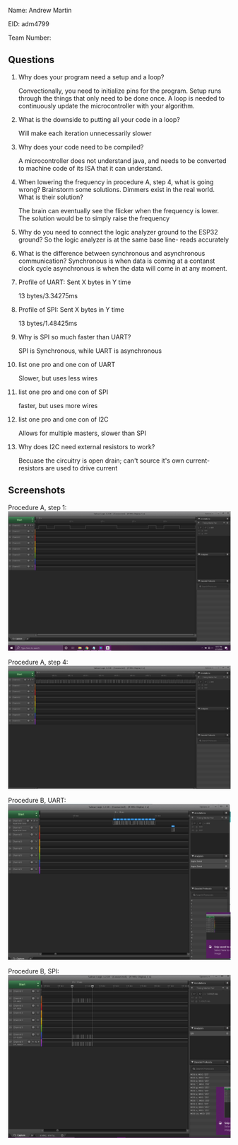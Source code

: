 Name: Andrew Martin

EID: adm4799

Team Number:

## Questions

1. Why does your program need a setup and a loop?

	Convectionally, you need to initialize pins for the program. Setup runs through 
	the things that only need to be done once. A loop is needed to continuously update
	the microcontroller with your algorithm. 

2. What is the downside to putting all your code in a loop?

	Will make each iteration unnecessarily slower

3. Why does your code need to be compiled?

	A microcontroller does not understand java, and needs to be 
	converted to machine code of its ISA that it can understand.

4. When lowering the frequency in procedure A, step 4, what is going wrong? Brainstorm some solutions. Dimmers exist in the real world. What is their solution?

	The brain can eventually see the flicker when the frequency is lower.
	The solution would be to simply raise the frequency 

5. Why do you need to connect the logic analyzer ground to the ESP32 ground?
	So the logic analyzer is at the same base line- reads accurately 

6. What is the difference between synchronous and asynchronous communication?
	Synchronous is when data is coming at a contanst clock cycle
	asynchronous is when the data will come in at any moment.

7. Profile of UART: Sent X bytes in Y time 

    13 bytes/3.34275ms

8. Profile of SPI: Sent X bytes in Y time

    13 bytes/1.48425ms

9. Why is SPI so much faster than UART?

    SPI is Synchronous, while UART is asynchronous

10. list one pro and one con of UART

    Slower, but uses less wires

11. list one pro and one con of SPI

	faster, but uses more wires

12. list one pro and one con of I2C

    Allows for multiple masters, slower than SPI

13. Why does I2C need external resistors to work?

    Becuase the circuitry is open drain; can't source it's own current- resistors are
	used to drive current

## Screenshots

Procedure A, step 1:
![Put path to your image here ->](img/25501000.png)

Procedure A, step 4:
![Put path to your image here ->](img/dimmerwoww.png)

Procedure B, UART:
![Put path to your image here ->](img/Lab1Screenshot.png)

Procedure B, SPI:
![Put path to your image here ->](img/Lab1Screenshot1.png)
